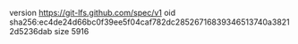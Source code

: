 version https://git-lfs.github.com/spec/v1
oid sha256:ec4de24d66bc0f39ee5f04caf782dc28526716839346513740a38212d5236dab
size 5916
